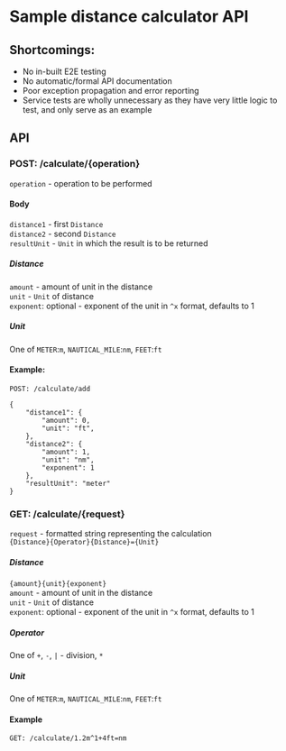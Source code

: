# Sample distance calculator API

## Shortcomings:
- No in-built E2E testing
- No automatic/formal API documentation
- Poor exception propagation and error reporting
- Service tests are wholly unnecessary as they have very little logic to test, and only serve as an example

## API

### POST: /calculate/{operation}
`operation` - operation to be performed
#### Body
`distance1` - first `Distance`<br>
`distance2` - second `Distance`<br>
`resultUnit` - `Unit` in which the result is to be returned

##### Distance
`amount` - amount of unit in the distance<br>
`unit` - `Unit` of distance<br>
`exponent`: optional - exponent of the unit in `^x` format, defaults to 1<br>
##### Unit
One of `METER`:`m`, `NAUTICAL_MILE`:`nm`, `FEET`:`ft`
#### Example:
`POST: /calculate/add`
```
{
    "distance1": {
        "amount": 0,
        "unit": "ft",
    },
    "distance2": {
        "amount": 1,
        "unit": "nm",
        "exponent": 1
    },
    "resultUnit": "meter"
}
```

### GET: /calculate/{request}
`request` - formatted string representing the calculation<br>
`{Distance}{Operator}{Distance}={Unit}`
##### Distance
`{amount}{unit}{exponent}`<br>
`amount` - amount of unit in the distance<br>
`unit` - `Unit` of distance<br>
`exponent`: optional - exponent of the unit in `^x` format, defaults to 1<br>
##### Operator
One of `+`, `-`, `|` - division, `*`
##### Unit
One of `METER`:`m`, `NAUTICAL_MILE`:`nm`, `FEET`:`ft`

#### Example
`GET: /calculate/1.2m^1+4ft=nm`